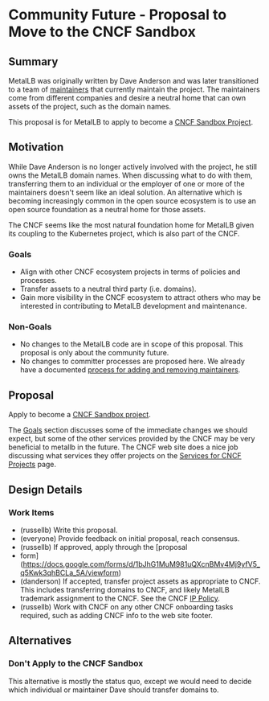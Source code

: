 # Community Future - Proposal to Move to the CNCF Sandbox

## Summary

MetalLB was originally written by Dave Anderson and was later transitioned to a
team of [maintainers](https://metallb.universe.tf/community/maintainers/) that
currently maintain the project. The maintainers come from different companies
and desire a neutral home that can own assets of the project, such as the
domain names.

This proposal is for MetalLB to apply to become a [CNCF Sandbox
Project](https://www.cncf.io/sandbox-projects/).

## Motivation

While Dave Anderson is no longer actively involved with the project, he still
owns the MetalLB domain names. When discussing what to do with them,
transferring them to an individual or the employer of one or more of the
maintainers doesn't seem like an ideal solution. An alternative which is
becoming increasingly common in the open source ecosystem is to use an open
source foundation as a neutral home for those assets.

The CNCF seems like the most natural foundation home for MetalLB given its
coupling to the Kubernetes project, which is also part of the CNCF.

### Goals

- Align with other CNCF ecosystem projects in terms of policies and processes.
- Transfer assets to a neutral third party (i.e. domains).
- Gain more visibility in the CNCF ecosystem to attract others who may be
  interested in contributing to MetalLB development and maintenance.

### Non-Goals

- No changes to the MetalLB code are in scope of this proposal. This
  proposal is only about the community future.
- No changes to committer processes are proposed here. We already have a
  documented [process for adding and removing
  maintainers](https://metallb.universe.tf/community/maintainers/).

## Proposal

Apply to become a [CNCF Sandbox
project](https://www.cncf.io/sandbox-projects/).

The [Goals](#goals) section discusses some of the immediate changes we should
expect, but some of the other services provided by the CNCF may be very
beneficial to metallb in the future. The CNCF web site does a nice job
discussing what services they offer projects on the
[Services for CNCF Projects](https://www.cncf.io/services-for-projects/) page.

## Design Details

### Work Items

- (russellb) Write this proposal.
- (everyone) Provide feedback on initial proposal, reach consensus.
- (russellb) If approved, apply through the [proposal
- form](https://docs.google.com/forms/d/1bJhG1MuM981uQXcnBMv4Mj9yfV5_q5Kwk3qhBCLa_5A/viewform)
- (danderson) If accepted, transfer project assets as appropriate to CNCF. This
  includes transferring domains to CNCF, and likely MetalLB trademark
  assignment to the CNCF. See the CNCF [IP
  Policy](https://github.com/cncf/foundation/blob/master/charter.md#11-ip-policy).
- (russellb) Work with CNCF on any other CNCF onboarding tasks required, such
  as adding CNCF info to the web site footer.

## Alternatives

### Don't Apply to the CNCF Sandbox

This alternative is mostly the status quo, except we would need to decide which
individual or maintainer Dave should transfer domains to.
